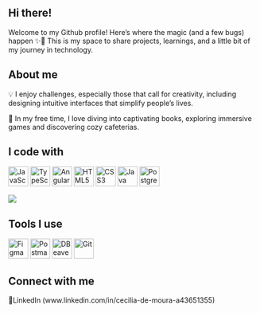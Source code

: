 <h2>Hi there!</h2>

<p>
  Welcome to my Github profile! Here’s where the magic (and a few bugs) happen ✨🐞
  This is my space to share projects, learnings, and a little bit of my journey in technology.
</p>

<h2>About me</h2>
<p>💡 I enjoy challenges, especially those that call for creativity, including designing intuitive interfaces that simplify people’s lives.</p>
<p>🧡 In my free time, I love diving into captivating books, exploring immersive games and discovering cozy cafeterias.</p>

<h2>I code with</h2>
<p>
  <img src="https://cdn.jsdelivr.net/gh/devicons/devicon/icons/javascript/javascript-original.svg" width="40px" title="JavaScript"/>
  <img src="https://cdn.jsdelivr.net/gh/devicons/devicon/icons/typescript/typescript-original.svg" width="40px" title="TypeScript"/>
  <img src="https://cdn.jsdelivr.net/gh/devicons/devicon/icons/angularjs/angularjs-original.svg" width="40px" title="Angular"/>
  <img src="https://cdn.jsdelivr.net/gh/devicons/devicon/icons/html5/html5-original.svg" width="40px" title="HTML5"/>
  <img src="https://cdn.jsdelivr.net/gh/devicons/devicon/icons/css3/css3-original.svg" width="40px" title="CSS3"/>
  <img src="https://cdn.jsdelivr.net/gh/devicons/devicon/icons/java/java-original.svg" width="40px" title="Java"/>
  <img src="https://cdn.jsdelivr.net/gh/devicons/devicon/icons/postgresql/postgresql-original.svg" width="40px" title="PostgreSQL"/>
</p>

<p>
  <img src="https://github-readme-stats.vercel.app/api/top-langs/?username=cecimoura&layout=compact&langs_count=10&theme=radical"/>
</p>

<h2>Tools I use</h2>
<p>
  <img src="https://cdn.jsdelivr.net/gh/devicons/devicon/icons/figma/figma-original.svg" width="40px" title="Figma"/>
  <img src="https://cdn.jsdelivr.net/gh/devicons/devicon/icons/postman/postman-original.svg" width="40px" title="Postman"/>
  <img src="https://img.icons8.com/ios-filled/50/000000/database.png" width="40px" title="DBeaver"/>
  <img src="https://cdn.jsdelivr.net/gh/devicons/devicon/icons/git/git-original.svg" width="40px" title="Git"/>
</p>

<h2>Connect with me</h2>
🔗LinkedIn (www.linkedin.com/in/cecilia-de-moura-a43651355)


